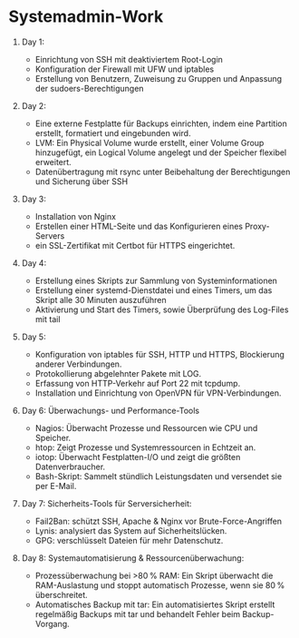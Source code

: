 # Systemadmin-Work

1. Day 1:
    - Einrichtung von SSH mit deaktiviertem Root-Login  
    - Konfiguration der Firewall mit UFW und iptables  
    - Erstellung von Benutzern, Zuweisung zu Gruppen und Anpassung der sudoers-Berechtigungen
      
2. Day 2:
    - Eine externe Festplatte für Backups einrichten, indem eine Partition erstellt, formatiert und eingebunden wird.
    - LVM: Ein Physical Volume wurde erstellt, einer Volume Group hinzugefügt, ein Logical Volume angelegt und der Speicher flexibel erweitert.
    - Datenübertragung mit rsync unter Beibehaltung der Berechtigungen und Sicherung über SSH

3. Day 3:
    - Installation von Nginx
    - Erstellen einer HTML-Seite und das Konfigurieren eines Proxy-Servers
    - ein SSL-Zertifikat mit Certbot für HTTPS eingerichtet.
      
4. Day 4:
    - Erstellung eines Skripts zur Sammlung von Systeminformationen
    - Erstellung einer systemd-Dienstdatei und eines Timers, um das Skript alle 30 Minuten auszuführen
    - Aktivierung und Start des Timers, sowie Überprüfung des Log-Files mit tail

      
5. Day 5:
    - Konfiguration von iptables für SSH, HTTP und HTTPS, Blockierung anderer Verbindungen.
    - Protokollierung abgelehnter Pakete mit LOG.
    - Erfassung von HTTP-Verkehr auf Port 22 mit tcpdump.
    - Installation und Einrichtung von OpenVPN für VPN-Verbindungen.
      
6. Day 6: Überwachungs- und Performance-Tools
    - Nagios: Überwacht Prozesse und Ressourcen wie CPU und Speicher.
    - htop: Zeigt Prozesse und Systemressourcen in Echtzeit an.
    - iotop: Überwacht Festplatten-I/O und zeigt die größten Datenverbraucher.
    - Bash-Skript: Sammelt stündlich Leistungsdaten und versendet sie per E-Mail.
      
7. Day 7:
    Sicherheits-Tools für Serversicherheit:
    - Fail2Ban: schützt SSH, Apache & Nginx vor Brute-Force-Angriffen
    - Lynis: analysiert das System auf Sicherheitslücken.
    - GPG: verschlüsselt Dateien für mehr Datenschutz.

8. Day 8:
    Systemautomatisierung & Ressourcenüberwachung:
    - Prozessüberwachung bei >80 % RAM: Ein Skript überwacht die RAM-Auslastung
      und stoppt automatisch Prozesse, wenn sie 80 % überschreitet.
    - Automatisches Backup mit tar: Ein automatisiertes Skript erstellt
      regelmäßig Backups mit tar und behandelt Fehler beim Backup-Vorgang.
   


